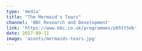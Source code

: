 ```yaml
---
type: 'media'
title: "The Mermaid's Tears"
channel: 'BBC Research and Development'
link: 'https://www.bbc.co.uk/programmes/p05ft5dk'
date: 2017-09-11
image: 'assets/mermaids-tears.jpg'
---
```

